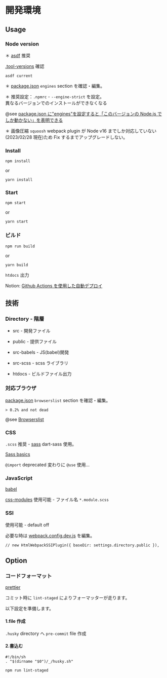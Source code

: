 # 開発環境

## Usage

### Node version

＊ [asdf](https://asdf-vm.com/guide/getting-started.html) 推奨

[.tool-versions](./.tool-versions) 確認

```shell
asdf current
```

＊ [package.json](./package.json) `engines` section を確認・編集。

＊ 推奨設定：`.npmrc` - `--engine-strict` を設定。  
異なるバージョンでのインストールができなくなる

@see [package.json に"engines"を設定すると「このバージョンの Node.js でしか動かない」を表明できる](https://qiita.com/suin/items/994458418c737cc9c3e8)

＊ 画像圧縮 `squoosh` webpack plugin が Node v16 までしか対応していない(2023/02/28 現在)ため Fix するまでアップグレードしない。

### Install

```shell
npm install
```

or

```shell
yarn install
```

### Start

```shell
npm start
```

or

```shell
yarn start
```

### ビルド

```shell
npm run build
```

or

```shell
yarn build
```

`htdocs` 出力

Notion: [Github Actions を使用した自動デプロイ](https://www.notion.so/-parachute-/Github-Actions-a80d33a4fea8476ea5d75ad9c69bea2e?pvs=4)

## 技術

### Directory - 階層

- src - 開発ファイル
- public - 提供ファイル
- src-babels - JS(babel)開発
- src-scss - scss ライブラリ

- htdocs - ビルドファイル出力

### 対応ブラウザ

[package.json](./package.json) `browserslist` section を確認・編集。

`> 0.2% and not dead`

@see [Browserslist](https://browsersl.ist/#q=%3E+0.2%25+and+not+dead)

### CSS

`.scss` 推奨 - [sass](https://sass-lang.com/dart-sass) dart-sass 使用。

[Sass basics](https://sass-lang.com/guide)

`@import` deprecated 変わりに `@use` 使用...

### JavaScript

[babel](https://babeljs.io/)

[css-modules](https://github.com/css-modules/css-modules) 使用可能 - ファイル名 `*.module.scss`

### SSI

使用可能 - default off

必要な時は [webpack.config.dev.js](scripts/webpack.config.dev.js) を編集。

    // new HtmlWebpackSSIPlugin({ baseDir: settings.directory.public }),

## Option

### コードフォーマット

[prettier](https://prettier.io/)

コミット時に `lint-staged` によりフォーマッターが走ります。

以下設定を準備します。

#### 1.file 作成

`.husky` directory へ `pre-commit` file 作成

#### 2.書込む

```code
#!/bin/sh
. "$(dirname "$0")/_/husky.sh"

npm run lint-staged
```
